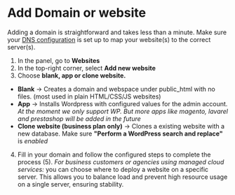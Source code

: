 # Add Domain or website

Adding a domain is straightforward and takes less than a minute. Make sure your [DNS configuration](#) is set up to map your website(s) to the correct server(s).

1. In the panel, go to **Websites**
2. In the top-right corner, select **Add new website**
3. Choose **blank, app or clone website.**
   
- **Blank** → Creates a domain and webspace under public_html with no files. (most used in plain HTML/CSS/JS websites)
- **App** → Installs Wordpress with configured values for the admin account. *At the moment we only support WP. But more apps like magento, lavarel and prestashop will be added in the future*
- **Clone website (business plan only)** → Clones a existing website with a new database. Make sure **"Perform a WordPress search and replace"** is *enabled*
  
4. Fill in your domain and follow the configured steps to complete the process
(5). *For business customers or agencies using managed cloud services:* you can choose where to deploy a website on a specific server.
This allows you to balance load and prevent high resource usage on a single server, ensuring stability.
